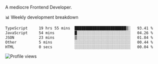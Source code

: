 A mediocre Frontend Developer.

📊 Weekly development breakdown
<!--START_SECTION:waka-->

```txt
TypeScript     19 hrs 55 mins  ███████████████████████▒░   93.41 %
JavaScript     54 mins         █░░░░░░░░░░░░░░░░░░░░░░░░   04.26 %
JSON           23 mins         ▒░░░░░░░░░░░░░░░░░░░░░░░░   01.84 %
Other          5 mins          ░░░░░░░░░░░░░░░░░░░░░░░░░   00.44 %
HTML           0 secs          ░░░░░░░░░░░░░░░░░░░░░░░░░   00.04 %
```

<!--END_SECTION:waka-->

<img src="https://gpvc.arturio.dev/iqbalfasri" alt="Profile views"/>
